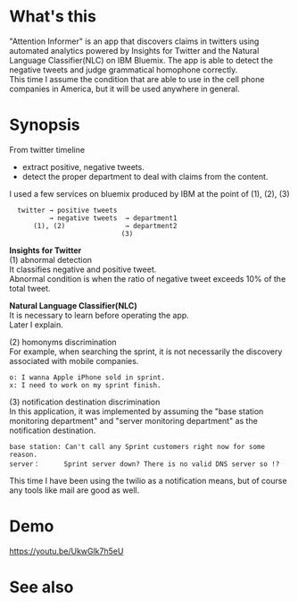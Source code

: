 # What's this
"Attention Informer" is an app that discovers claims in twitters using automated analytics powered by Insights for Twitter and the Natural Language Classifier(NLC) on IBM Bluemix. The app is able to detect the negative tweets and judge grammatical homophone correctly.  
This time I assume the condition that are able to use in the cell phone companies in America, but it will be used anywhere in general. 



# Synopsis
From twitter timeline
- extract positive, negative tweets.
- detect the proper department to deal with claims from the content.
  
I used a few services on bluemix produced by IBM at the point of (1), (2), (3)

  ```
    twitter → positive tweets  
            → negative tweets  → department1
        (1), (2)               → department2
                              (3)
  ```

**Insights for Twitter**  
    (1) abnormal detection  
It classifies negative and positive tweet.  
Abnormal condition is when the ratio of negative tweet exceeds 10% of the total tweet.  


**Natural Language Classifier(NLC)**  
It is necessary to learn before operating the app.  
Later I explain.  

(2) homonyms discrimination  
For example, when searching the sprint, it is not necessarily the discovery associated with mobile companies.  
   
    o: I wanna Apple iPhone sold in sprint.  
    x: I need to work on my sprint finish.  

(3) notification destination discrimination  
    In this application, it was implemented by assuming the "base station monitoring department" and "server monitoring department" as the notification destination.  

    base station: Can't call any Sprint customers right now for some reason.
    server：      Sprint server down? There is no valid DNS server so !?

This time I have been using the twilio as a notification means, but of course any tools like mail are good as well.



# Demo
https://youtu.be/UkwGlk7h5eU



# See also
